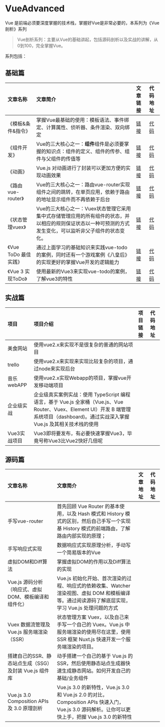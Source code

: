 # VueAdvanced

Vue 是前端必须要深度掌握的技术栈，掌握好Vue是非常必要的，本系列为《Vue剖析》系列

>Vue剖析系列：主要从Vue的基础讲起，包括源码剖析以及实战的讲解，从0到100，完全掌握Vue。

系列包括：

## 基础篇

|文章名称|文章简介|文章链接|代码地址|
|:----|:----|:----|:----|
|《模板&条件&指令》|掌握Vue最基础的使用：模板语法、事件绑定、计算属性、侦听器、条件渲染、双向绑定|[链接](https://shimo.im/docs/JKhXXCkPtxpVtdCh/)|[代码](https://github.com/JakePrim/VueAdvanced#)|
|《组件开发》|Vue的三大核心之一：**组件**组件是必须要掌握的知识点：组件的定义、组件的传参、组件与父组件的传值等|[链接](https://shimo.im/docs/Yvhrd8VCQXGCvTWw/)|[代码](https://github.com/JakePrim/VueAdvanced#)|
|《动画》|Vue.js 对动画进行了封装可以更加方便的实现动画效果|[链接](https://shimo.im/docs/j9KwG8Xct6kDHjy6/)|[代码](https://github.com/JakePrim/VueAdvanced#)|
|《路由vue-router》|Vue的三大核心之一：路由vue-router实现组件之间的跳转，在单页应用，依赖于路由的地址显示组件而不再依赖于后台|[链接](https://shimo.im/docs/6J89RvtJxvHD8qyt/)|[代码](https://github.com/JakePrim/VueAdvanced#)|
|《状态管理vuex》|Vue的三大核心之一：Vuex状态管理它采用集中式存储管理应用的所有组件的状态，并以相应的规则保证状态以一种可预测的方式发生变化，可以监听非父子组件的状态变化。|[链接](https://shimo.im/docs/HCxPdy9qwVdTwXTG/)|[代码](https://github.com/JakePrim/VueAdvanced#)|
|《Vue ToDo 最佳实践》|通过上面学习的基础知识来实践vue-todo的案例，同时还有一个游戏案例《八皇后》的实现更好的掌握Vue开发的逻辑能力|[链接](https://shimo.im/docs/ycvjR9GcY6PpKpkv/)|[代码](https://github.com/JakePrim/VueAdvanced#)|
|《Vue 3 实现ToDo》|使用最新的Vue3来实现vue-todo的案例，了解vue3的特性|[链接](https://shimo.im/docs/pkVGyqjJTwWRKVG9/)|[代码](https://github.com/JakePrim/VueAdvanced#)|



## 实战篇

|项目|项目介绍|项目链接|代码地址|
|:----|:----|:----|:----|
|美食网站|使用vue2.x来实现不是很复杂的普通的网站项目|    |    |
|trello|使用vue2.x来实现来实现比较复杂的项目，通过node来实现后台|    |    |
|音乐webAPP|使用vue2.x实现Webapp的项目，掌握vue开发移动端项目|    |    |
|企业级实战|企业级真实案例实战：使用 TypeScript 编程语言，基于 Vue.js 全家桶（Vue.js、Vue Router、Vuex、Element UI）开发 B 端管理系统项目（dashboard)。通过实战深入掌握 Vue.js 及其相关技术栈的使用|    |    |
|Vue3实战项目|Vue3即将要发布，有必要快速掌握Vue3，毕竟号称Vue3比Vue2快好几倍呢|    |    |


## 源码篇

|文章名称|文章简介|文章地址|代码地址|
|:----|:----|:----|:----|
|手写vue-router|首先回顾 Vue Router 的基本使用，以及 Hash 模式和 History 模式的区别，然后自己手写一个实现基 History 模式的前端路由，了解路由内部实现的原理；|    |    |
|手写响应式实现|数据响应式实现原理分析，手动写一个简易版本的Vue|    |    |
|虚拟DOM和Diff算法|掌握虚拟DOM的作用以及Diff算法的实现|    |    |
|Vue.js 源码分析（响应式、虚拟 DOM、模板编译和组件化）|Vue.js 初始化开始、首次渲染的过程、响应式的依赖收集、Watcher 渲染视图、虚拟 DOM 和模板编译等。通过阅读源码了解底层实现，学习 Vue.js 处理问题的方式|    |    |
|Vuex 数据流管理及Vue.js 服务端渲染（SSR）|状态管理方案 Vuex，以及自己来手写一个自己的 Vuex。Vue.js 中服务端渲染的使用尽在这里，使用 SSR 框架 Nuxt.js 快速开发一个服务端渲染的项目。|    |    |
|搭建自己的SSR、静态站点生成（SSG）及封装 Vue.js 组件库|动手搭建一个自己的基于 Vue.js 的 SSR，然后使用静态站点生成器快速生成静态网站。如何开发自己的基础/业务组件|    |    |
|Vue.js 3.0 Composition APIs 及 3.0 原理剖析|Vue.js 3.0 的新特性，Vue.js 3.0 和 Vue.js 2.0 的对比，Composition APIs 快速入门，Vue.js 3.0 源码解析。让你可以更快上手，把握 Vue.js 3.0 的新特性|    |    |

